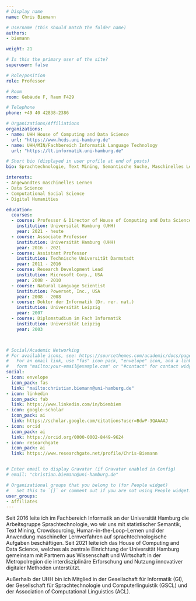 ```yaml
---
# Display name
name: Chris Biemann

# Username (this should match the folder name)
authors:
- biemann

weight: 21

# Is this the primary user of the site?
superuser: false

# Role/position
role: Professor

# Room
room: Gebäude F, Raum F429

# Telephone
phone: +49 40 42838-2386

# Organizations/Affiliations
organizations:
- name: UHH House of Computing and Data Science
  url: "https://www.hcds.uni-hamburg.de"
- name: UHH/MIN/Fachbereich Informatik Language Technology
  url: "https://lt.informatik.uni-hamburg.de"

# Short bio (displayed in user profile at end of posts)
bio: Sprachtechnologie, Text Mining, Semantische Suche, Maschinelles Lernen für Sprache und Text, Crowdsourcing

interests:
- Angewandtes maschinelles Lernen
- Data Science
- Computational Social Science
- Digital Humanities

education:
  courses:
  - course: Professor & Director of House of Computing and Data Science
    institution: Universität Hamburg (UHH)
    year: 2021 - heute
  - course: Associate Professor
    institution: Universität Hamburg (UHH)
    year: 2016 - 2021
  - course: Assistant Professor
    institution: Technische Universität Darmstadt
    year: 2011 - 2016
  - course: Research Development Lead
    institution: Microsoft Corp., USA
    year: 2008 - 2010
  - course: Natural Language Scientist
    institution: Powerset, Inc., USA
    year: 2008 - 2008
  - course: Doktor der Informatik (Dr. rer. nat.)
    institution: Universität Leipzig
    year: 2007
  - course: Diplomstudium im Fach Informatik
    institution: Universität Leipzig
    year: 2003



# Social/Academic Networking
# For available icons, see: https://sourcethemes.com/academic/docs/page-builder/#icons
#   For an email link, use "fas" icon pack, "envelope" icon, and a link in the
#   form "mailto:your-email@example.com" or "#contact" for contact widget.
social:
- icon: envelope
  icon_pack: fas
  link: "mailto:christian.biemann@uni-hamburg.de"
- icon: linkedin
  icon_pack: fab
  link: https://www.linkedin.com/in/biembiem
- icon: google-scholar
  icon_pack: ai
  link: https://scholar.google.com/citations?user=BdwP-3QAAAAJ
- icon: orcid
  icon_pack: ai
  link: https://orcid.org/0000-0002-8449-9624
- icon: researchgate
  icon_pack: ai
  link: https://www.researchgate.net/profile/Chris-Biemann


# Enter email to display Gravatar (if Gravatar enabled in Config)
# email: "christian.biemann@uni-hamburg.de"

# Organizational groups that you belong to (for People widget)
#   Set this to `[]` or comment out if you are not using People widget.
user_groups:
- Affiliates
---
```


Seit 2016 leite ich im Fachbereich Informatik an der Universität Hamburg die Arbeitsgruppe Sprachtechnologie, wo wir uns mit statistischer Semantik, Text Mining, Crowdsourcing, Human-in-the-Loop-Lernen und der Anwendung maschineller Lernverfahren auf sprachtechnologische Aufgaben beschäftigen.
Seit 2021 leite ich das House of Computing and Data Science, welches als zentrale Einrichtung der Universität Hamburg gemeinsam mit Partnern aus Wissenschaft und Wirtschaft in der Metropolregion die interdisziplinäre Erforschung und Nutzung innovativer digitaler Methoden unterstützt.

Außerhalb der UHH bin ich Mitglied in der Gesellschaft für Informatik (GI), der Gesellschaft für Sprachtechnologie und Computerlinguistik (GSCL) und der Association of Computational Linguistics (ACL).
